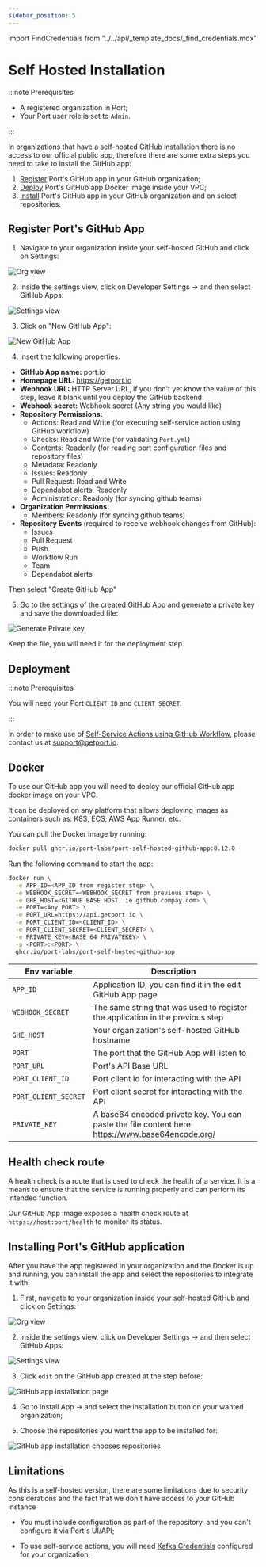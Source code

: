 ```yaml
---
sidebar_position: 5
---
```


import FindCredentials from "../../api/\_template_docs/\_find_credentials.mdx"

# Self Hosted Installation

:::note Prerequisites

- A registered organization in Port;
- Your Port user role is set to `Admin`.

:::

In organizations that have a self-hosted GitHub installation there is no access to our official public app, therefore there are some extra steps you need to take to install the GitHub app:

1. [Register](#register-ports-github-app) Port's GitHub app in your GitHub organization;
2. [Deploy](#deployment) Port's GitHub app Docker image inside your VPC;
3. [Install](#installing-ports-github-application) Port's GitHub app in your GitHub organization and on select repositories.

## Register Port's GitHub App

1. Navigate to your organization inside your self-hosted GitHub and click on Settings:

![Org view](../../../../../static/img/integrations/github-app/SelfHostedOrganizaionView.png)

2. Inside the settings view, click on Developer Settings -> and then select GitHub Apps:

![Settings view](../../../../../static/img/integrations/github-app/SelfHostedOrganizationSettings.png)

3. Click on "New GitHub App":

![New GitHub App](../../../../../static/img/integrations/github-app/SelfHostedNewGitHubApp.png)

4. Insert the following properties:

- **GitHub App name:** port.io
- **Homepage URL:** https://getport.io
- **Webhook URL:** HTTP Server URL, if you don't yet know the value of this step, leave it blank until you deploy the GitHub backend
- **Webhook secret:** Webhook secret (Any string you would like)
- **Repository Permissions:**
  - Actions: Read and Write (for executing self-service action using GitHub workflow)
  - Checks: Read and Write (for validating `Port.yml`)
  - Contents: Readonly (for reading port configuration files and repository files)
  - Metadata: Readonly
  - Issues: Readonly
  - Pull Request: Read and Write
  - Dependabot alerts: Readonly
  - Administration: Readonly (for syncing github teams)
- **Organization Permissions:**
  - Members: Readonly (for syncing github teams)
- **Repository Events** (required to receive webhook changes from GitHub):
  - Issues
  - Pull Request
  - Push
  - Workflow Run
  - Team
  - Dependabot alerts

Then select "Create GitHub App"

5. Go to the settings of the created GitHub App and generate a private key and save the downloaded file:

![Generate Private key](../../../../../static/img/integrations/github-app/SelfHosetdGeneratePrivayKey.png)

Keep the file, you will need it for the deployment step.

## Deployment

:::note Prerequisites

You will need your Port `CLIENT_ID` and `CLIENT_SECRET`.

<FindCredentials/>

:::

In order to make use of [Self-Service Actions using GitHub Workflow](../../../../create-self-service-experiences/setup-backend/github-workflow/github-workflow.md), please contact us at support@getport.io.

## Docker

To use our GitHub app you will need to deploy our official GitHub app docker image on your VPC.

It can be deployed on any platform that allows deploying images as containers such as: K8S, ECS, AWS App Runner, etc.

You can pull the Docker image by running:

```bash showLineNumbers
docker pull ghcr.io/port-labs/port-self-hosted-github-app:0.12.0
```

Run the following command to start the app:

```bash showLineNumbers
docker run \
  -e APP_ID=<APP_ID from register step> \
  -e WEBHOOK_SECRET=<WEBHOOK_SECRET from previous step> \
  -e GHE_HOST=<GITHUB BASE HOST, ie github.compay.com> \
  -e PORT=<Any PORT> \
  -e PORT_URL=https://api.getport.io \
  -e PORT_CLIENT_ID=<CLIENT_ID> \
  -e PORT_CLIENT_SECRET=<CLIENT_SECRET> \
  -e PRIVATE_KEY=<BASE 64 PRIVATEKEY> \
  -p <PORT>:<PORT> \
  ghcr.io/port-labs/port-self-hosted-github-app
```

| Env variable         | Description                                                                                     |
| -------------------- | ----------------------------------------------------------------------------------------------- |
| `APP_ID`             | Application ID, you can find it in the edit GitHub App page                                     |
| `WEBHOOK_SECRET`     | The same string that was used to register the application in the previous step                  |
| `GHE_HOST`           | Your organization's self-hosted GitHub hostname                                                 |
| `PORT`               | The port that the GitHub App will listen to                                                     |
| `PORT_URL`           | Port's API Base URL                                                                             |
| `PORT_CLIENT_ID`     | Port client id for interacting with the API                                                     |
| `PORT_CLIENT_SECRET` | Port client secret for interacting with the API                                                 |
| `PRIVATE_KEY`        | A base64 encoded private key. You can paste the file content here https://www.base64encode.org/ |

## Health check route

A health check is a route that is used to check the health of a service. It is a means to ensure that the service is running properly and can perform its intended function.

Our GitHub App image exposes a health check route at `https://host:port/health` to monitor its status.

## Installing Port's GitHub application

After you have the app registered in your organization and the Docker is up and running, you can install the app and select the repositories to integrate it with:

1. First, navigate to your organization inside your self-hosted GitHub and click on Settings:

![Org view](../../../../../static/img/integrations/github-app/SelfHostedOrganizaionView.png)

2. Inside the settings view, click on Developer Settings -> and then select GitHub Apps:

![Settings view](../../../../../static/img/integrations/github-app/SelfHostedOrganizationSettings.png)

3. Click `edit` on the GitHub app created at the step before:

![GitHub app installation page](../../../../../static/img/integrations/github-app/SelfHostedEditGitHubApp.png)

4. Go to Install App -> and select the installation button on your wanted organization;

5. Choose the repositories you want the app to be installed for:

![GitHub app installation chooses repositories](../../../../../static/img/integrations/github-app/SelfHostedInstallationRepoSelection.png)

## Limitations

As this is a self-hosted version, there are some limitations due to security considerations and the fact that we don't have access to your GitHub instance

- You must include configuration as part of the repository, and you can't configure it via Port's UI/API;

- To use self-service actions, you will need [Kafka Credentials](../../../../create-self-service-experiences/setup-backend/kafka/kafka.md) configured for your organization;
